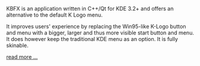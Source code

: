 KBFX is an application written in C++/Qt for KDE 3.2+ and offers an alternative to the default K Logo menu.

It improves users' experience by replacing the Win95-like K-Logo button and menu with a bigger, larger and thus more visible start button and menu. It does however keep the traditional KDE menu as an option. It is fully skinable.

[read more ...](http://en.wikipedia.org/wiki/KBFX_(KDE))
